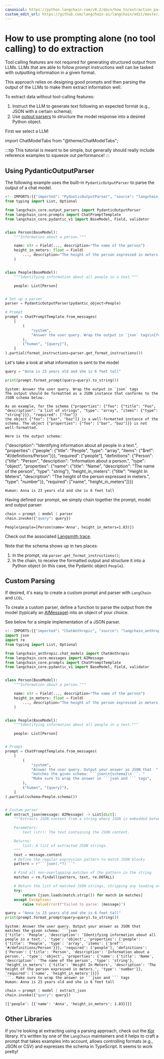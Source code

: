 ```yaml
---
canonical: https://python.langchain.com/v0.2/docs/how_to/extraction_parse/
custom_edit_url: https://github.com/langchain-ai/langchain/edit/master/docs/docs/how_to/extraction_parse.ipynb
---
```


# How to use prompting alone (no tool calling) to do extraction

Tool calling features are not required for generating structured output from LLMs. LLMs that are able to follow prompt instructions well can be tasked with outputting information in a given format.

This approach relies on designing good prompts and then parsing the output of the LLMs to make them extract information well.

To extract data without tool-calling features: 

1. Instruct the LLM to generate text following an expected format (e.g., JSON with a certain schema);
2. Use [output parsers](/docs/concepts#output-parsers) to structure the model response into a desired Python object.

First we select a LLM:

import ChatModelTabs from "@theme/ChatModelTabs";

<ChatModelTabs customVarName="model" />


:::tip
This tutorial is meant to be simple, but generally should really include reference examples to squeeze out performance!
:::

## Using PydanticOutputParser

The following example uses the built-in `PydanticOutputParser` to parse the output of a chat model.

```python
<!--IMPORTS:[{"imported": "PydanticOutputParser", "source": "langchain_core.output_parsers", "docs": "https://api.python.langchain.com/en/latest/output_parsers/langchain_core.output_parsers.pydantic.PydanticOutputParser.html", "title": "How to use prompting alone (no tool calling) to do extraction"}, {"imported": "ChatPromptTemplate", "source": "langchain_core.prompts", "docs": "https://api.python.langchain.com/en/latest/prompts/langchain_core.prompts.chat.ChatPromptTemplate.html", "title": "How to use prompting alone (no tool calling) to do extraction"}]-->
from typing import List, Optional

from langchain_core.output_parsers import PydanticOutputParser
from langchain_core.prompts import ChatPromptTemplate
from langchain_core.pydantic_v1 import BaseModel, Field, validator


class Person(BaseModel):
    """Information about a person."""

    name: str = Field(..., description="The name of the person")
    height_in_meters: float = Field(
        ..., description="The height of the person expressed in meters."
    )


class People(BaseModel):
    """Identifying information about all people in a text."""

    people: List[Person]


# Set up a parser
parser = PydanticOutputParser(pydantic_object=People)

# Prompt
prompt = ChatPromptTemplate.from_messages(
    [
        (
            "system",
            "Answer the user query. Wrap the output in `json` tags\n{format_instructions}",
        ),
        ("human", "{query}"),
    ]
).partial(format_instructions=parser.get_format_instructions())
```

Let's take a look at what information is sent to the model

```python
query = "Anna is 23 years old and she is 6 feet tall"
```

```python
print(prompt.format_prompt(query=query).to_string())
```
```output
System: Answer the user query. Wrap the output in `json` tags
The output should be formatted as a JSON instance that conforms to the JSON schema below.

As an example, for the schema {"properties": {"foo": {"title": "Foo", "description": "a list of strings", "type": "array", "items": {"type": "string"}}}, "required": ["foo"]}
the object {"foo": ["bar", "baz"]} is a well-formatted instance of the schema. The object {"properties": {"foo": ["bar", "baz"]}} is not well-formatted.

Here is the output schema:
```
{"description": "Identifying information about all people in a text.", "properties": {"people": {"title": "People", "type": "array", "items": {"$ref": "#/definitions/Person"}}}, "required": ["people"], "definitions": {"Person": {"title": "Person", "description": "Information about a person.", "type": "object", "properties": {"name": {"title": "Name", "description": "The name of the person", "type": "string"}, "height_in_meters": {"title": "Height In Meters", "description": "The height of the person expressed in meters.", "type": "number"}}, "required": ["name", "height_in_meters"]}}}
```
Human: Anna is 23 years old and she is 6 feet tall
```
Having defined our prompt, we simply chain together the prompt, model and output parser:

```python
chain = prompt | model | parser
chain.invoke({"query": query})
```

```output
People(people=[Person(name='Anna', height_in_meters=1.83)])
```

Check out the associated [Langsmith trace](https://smith.langchain.com/public/92ed52a3-92b9-45af-a663-0a9c00e5e396/r).

Note that the schema shows up in two places: 

1. In the prompt, via `parser.get_format_instructions()`;
2. In the chain, to receive the formatted output and structure it into a Python object (in this case, the Pydantic object `People`).

## Custom Parsing

If desired, it's easy to create a custom prompt and parser with `LangChain` and `LCEL`.

To create a custom parser, define a function to parse the output from the model (typically an [AIMessage](https://api.python.langchain.com/en/latest/messages/langchain_core.messages.ai.AIMessage.html)) into an object of your choice.

See below for a simple implementation of a JSON parser.

```python
<!--IMPORTS:[{"imported": "ChatAnthropic", "source": "langchain_anthropic.chat_models", "docs": "https://api.python.langchain.com/en/latest/chat_models/langchain_anthropic.chat_models.ChatAnthropic.html", "title": "How to use prompting alone (no tool calling) to do extraction"}, {"imported": "AIMessage", "source": "langchain_core.messages", "docs": "https://api.python.langchain.com/en/latest/messages/langchain_core.messages.ai.AIMessage.html", "title": "How to use prompting alone (no tool calling) to do extraction"}, {"imported": "ChatPromptTemplate", "source": "langchain_core.prompts", "docs": "https://api.python.langchain.com/en/latest/prompts/langchain_core.prompts.chat.ChatPromptTemplate.html", "title": "How to use prompting alone (no tool calling) to do extraction"}]-->
import json
import re
from typing import List, Optional

from langchain_anthropic.chat_models import ChatAnthropic
from langchain_core.messages import AIMessage
from langchain_core.prompts import ChatPromptTemplate
from langchain_core.pydantic_v1 import BaseModel, Field, validator


class Person(BaseModel):
    """Information about a person."""

    name: str = Field(..., description="The name of the person")
    height_in_meters: float = Field(
        ..., description="The height of the person expressed in meters."
    )


class People(BaseModel):
    """Identifying information about all people in a text."""

    people: List[Person]


# Prompt
prompt = ChatPromptTemplate.from_messages(
    [
        (
            "system",
            "Answer the user query. Output your answer as JSON that  "
            "matches the given schema: ```json\n{schema}\n```. "
            "Make sure to wrap the answer in ```json and ``` tags",
        ),
        ("human", "{query}"),
    ]
).partial(schema=People.schema())


# Custom parser
def extract_json(message: AIMessage) -> List[dict]:
    """Extracts JSON content from a string where JSON is embedded between ```json and ``` tags.

    Parameters:
        text (str): The text containing the JSON content.

    Returns:
        list: A list of extracted JSON strings.
    """
    text = message.content
    # Define the regular expression pattern to match JSON blocks
    pattern = r"```json(.*?)```"

    # Find all non-overlapping matches of the pattern in the string
    matches = re.findall(pattern, text, re.DOTALL)

    # Return the list of matched JSON strings, stripping any leading or trailing whitespace
    try:
        return [json.loads(match.strip()) for match in matches]
    except Exception:
        raise ValueError(f"Failed to parse: {message}")
```

```python
query = "Anna is 23 years old and she is 6 feet tall"
print(prompt.format_prompt(query=query).to_string())
```
```output
System: Answer the user query. Output your answer as JSON that  matches the given schema: ```json
{'title': 'People', 'description': 'Identifying information about all people in a text.', 'type': 'object', 'properties': {'people': {'title': 'People', 'type': 'array', 'items': {'$ref': '#/definitions/Person'}}}, 'required': ['people'], 'definitions': {'Person': {'title': 'Person', 'description': 'Information about a person.', 'type': 'object', 'properties': {'name': {'title': 'Name', 'description': 'The name of the person', 'type': 'string'}, 'height_in_meters': {'title': 'Height In Meters', 'description': 'The height of the person expressed in meters.', 'type': 'number'}}, 'required': ['name', 'height_in_meters']}}}
```. Make sure to wrap the answer in ```json and ``` tags
Human: Anna is 23 years old and she is 6 feet tall
```

```python
chain = prompt | model | extract_json
chain.invoke({"query": query})
```

```output
[{'people': [{'name': 'Anna', 'height_in_meters': 1.83}]}]
```

## Other Libraries

If you're looking at extracting using a parsing approach, check out the [Kor](https://eyurtsev.github.io/kor/) library. It's written by one of the `LangChain` maintainers and it
helps to craft a prompt that takes examples into account, allows controlling formats (e.g., JSON or CSV) and expresses the schema in TypeScript. It seems to work pretty!